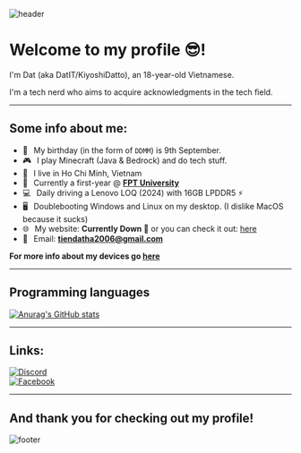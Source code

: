 <!---
![header](https://capsule-render.vercel.app/api?type=wave&color=gradient&height=280&section=header&text=Hello%20there%20👋&fontSize=90)
--->
![header](https://capsule-render.vercel.app/api?type=waving&color=gradient&height=280&section=header&text=Hello%20there%20%F0%9F%91%8B&fontSize=90)
# Welcome to my profile 😎!
I'm Dat (aka DatIT/KiyoshiDatto), an 18-year-old Vietnamese.

I'm a tech nerd who aims to acquire acknowledgments in the tech field.
***
## Some info about me:
* 🎂⠀My birthday (in the form of `DDMM`) is 9th September.
* 🎮⠀I play Minecraft (Java & Bedrock) and do tech stuff.
* 📍⠀I live in Ho Chi Minh, Vietnam
* 🏫⠀Currently a first-year @ [**FPT University**](https://university.fpt.edu.vn/)
* 💻⠀Daily driving a Lenovo LOQ (2024) with 16GB LPDDR5 ⚡️
* 🖥⠀Doublebooting Windows and Linux on my desktop. (I dislike MacOS because it sucks)
* 🌐⠀My website: **Currently Down 🥲** or you can check it out: [here](https://datit-026.github.io/DatIT/)
* 📧⠀Email: <a href="tiendatha2006@gmail.com">**tiendatha2006@gmail.com**</a><br>

**For more info about my devices go [here](https://datit-026.github.io/DatIT/devices)**
***
## Programming languages
[![Anurag's GitHub stats](https://github-readme-stats.vercel.app/api/top-langs/?username=DatIT-026&theme=tokyonight&layout=compact&hide_border=true)](https://github.com/DatIT-026/github-readme-stats)
***
## Links:
[![Discord](https://img.shields.io/badge/Discord-7289DA?style=flat-square&logo=discord&logoColor=white "Discord")](https://discord.com/users/693431978682220544)<br> 
[![Facebook](https://img.shields.io/badge/Facebook-1877F2?style=flat-square&logo=facebook&logoColor=white "Facebook")](https://www.facebook.com/datit.dev)
***



## And thank you for checking out my profile!
![footer](https://capsule-render.vercel.app/api?type=wave&color=gradient&height=150&section=footer)

